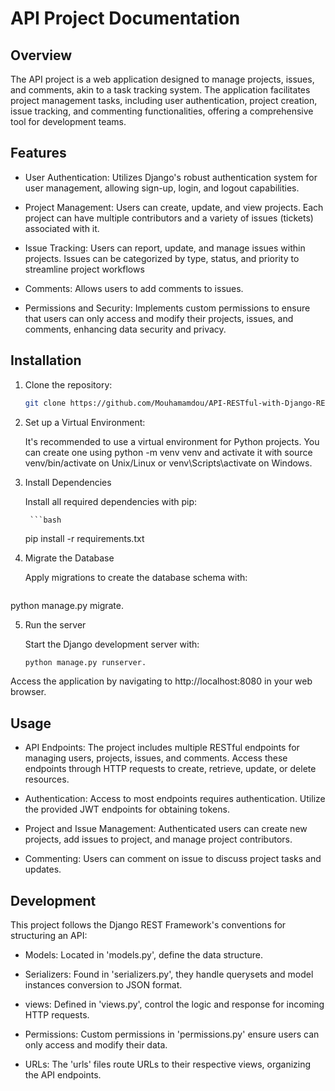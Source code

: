 # API Project Documentation

## Overview

The API project is a web application designed to manage projects, issues, and comments, akin to 
a task tracking system. The application facilitates project management tasks, including user 
authentication, project creation, issue tracking, and commenting functionalities, offering a
comprehensive tool for development teams.

## Features

- User Authentication: Utilizes Django's robust authentication system for user management, allowing 
  sign-up, login, and logout capabilities.

- Project Management: Users can create, update, and view projects. Each project can have multiple 
  contributors and a variety of issues (tickets) associated with it.

- Issue Tracking: Users can report, update, and manage issues within projects. Issues can be 
  categorized by type, status, and priority to streamline project workflows

- Comments: Allows users to add comments to issues.

- Permissions and Security: Implements custom permissions to ensure that users can only access 
  and modify their projects, issues, and comments, enhancing data security and privacy.

## Installation

1. Clone the repository:

	```bash
   git clone https://github.com/Mouhamamdou/API-RESTful-with-Django-REST.git

2. Set up a Virtual Environment:

   It's recommended to use a virtual environment for Python projects. You can create one using 
   python -m venv venv and activate it with source venv/bin/activate on Unix/Linux or venv\Scripts\activate on Windows.

3. Install Dependencies

   Install all required dependencies with pip:

        ```bash 
   pip install -r requirements.txt

4. Migrate the Database

   Apply migrations to create the database schema with:

	```bash
  python manage.py migrate.

5. Run the server

   Start the Django development server with:
  
	```bash
   python manage.py runserver. 

Access the application by navigating to http://localhost:8080 in your web browser.

## Usage

- API Endpoints: The project includes multiple RESTful endpoints for managing users, projects,
  issues, and comments. Access these endpoints through HTTP requests to create, retrieve, 
  update, or delete resources.

- Authentication: Access to most endpoints requires authentication. Utilize the provided JWT
  endpoints for obtaining tokens.

- Project and Issue Management: Authenticated users can create new projects, add issues to project,
  and manage project contributors.

- Commenting: Users can comment on issue to discuss project tasks and updates. 

## Development

This project follows the Django REST Framework's conventions for structuring an API:

- Models: Located in 'models.py', define the data structure.

- Serializers: Found in 'serializers.py', they handle querysets and model instances conversion to
  JSON format.

- views: Defined in 'views.py', control the logic and response for incoming HTTP requests.

- Permissions: Custom permissions in 'permissions.py' ensure users can only access and modify
  their data.

- URLs: The 'urls' files route URLs to their respective views, organizing the API endpoints.
